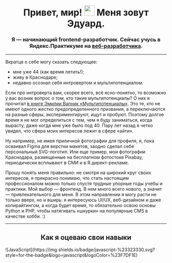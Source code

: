 <h1 align="center">
  Привет, мир! <img src="https://github.com/blackcater/blackcater/raw/main/images/Hi.gif" height="32"/> Меня зовут Эдуард.  
</h1>
<h3 align="center">Я — начинающий frontend-разработчик. Сейчас учусь в Яндекс.Практикуме на <a href="https://practicum.yandex.ru/web/" target="_blank" title="Подробное описание и программа курса">веб-разработчика</a>.</h3>
<hr/>
<p>Вкратце о себе могу сказать следующее:</p>
<ul>
  <li>мне уже 44 (как время летить!);</li>
  <li>живу в Краснодаре;</li>
  <li>недавно осознал себя интровертом и мультипотенциалом.</li>
 </ul>
 <p>Если про интроверта вам, скорее всего, всё ясно-понятно, то возможно у вас возник вопрос о том, кто такие мультипотенциалы? О них я прочитал <a href="https://www.litres.ru/emili-vapnik/multipotencialy-rukovodstvo-dlya-teh-kto-uzhe-vyros-no-tak-i/" target="_blank" title="Описание книги. В магазин ЛитРес!">в книге Эмилии Вапник «Мультипотенциалы»</a>. Это те, кто не имеют одного жестко предопределенного призвания, а переключаются на разные сферы, экспериментируют, ищут и пробуют. Поэтому долгое время я не мог определиться с тем, чем я буду заниматься, когда вырасту, даже когда мне уже было под 40. Пару лет назад я четко увидел, что сфера моих интересов лежит в сфере «айти».</p>
 <p>Ну например, не имея приличной фотографии для профиля, я, пока осваивал Figma для верстки макетов, заодно сделал себе персональный SVG-логотип. Или еще пример, мои фотографии Краснодара, размещенные на бесплатном фотостоке Pixabay, периодически всплывают в СМИ и в Я.директ-рекламе.</p>
 <p>Прошу понять меня правильно: не смотря на широкий круг своих интересов, я прекрасно понимаю, что стать настоящим профессионалом можно только спустя трудные упорные годы учебы и практики. Мой выбор — фронтенд. В нем много всего нового, а значит — привлекательного для меня. В этом направлении я могу расти не только вверх, но и вширь: я интересуюсь UI/UX, веб-дизайном и даже копирайтингом, а когда будет время, то обязательно освою основы Python и PHP, чтобы натягивать «шкурки» на популярные CMS в качестве хобби. :)</p>
 <hr />
 <h2 align="center">Как я оцеваю свои навыки</h2>
 ![JavaScript](https://img.shields.io/badge/javascript-%23323330.svg?style=for-the-badge&logo=javascript&logoColor=%23F7DF1E)
